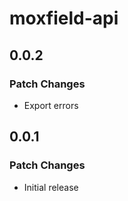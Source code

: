# moxfield-api

## 0.0.2

### Patch Changes

- Export errors

## 0.0.1

### Patch Changes

- Initial release

